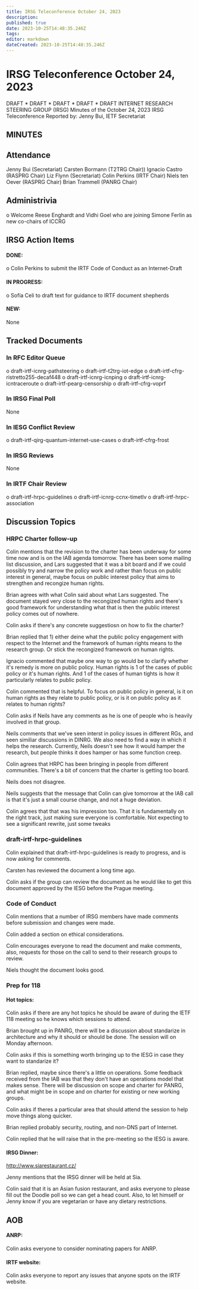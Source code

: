 ```yaml
---
title: IRSG Teleconference October 24, 2023
description: 
published: true
date: 2023-10-25T14:48:35.246Z
tags: 
editor: markdown
dateCreated: 2023-10-25T14:48:35.246Z
---
```


# IRSG Teleconference October 24, 2023
DRAFT * DRAFT * DRAFT * DRAFT * DRAFT
INTERNET RESEARCH STEERING GROUP (IRSG)
Minutes of the October 24, 2023 IRSG Teleconference
Reported by: Jenny Bui, IETF Secretariat

## MINUTES

## Attendance 
Jenny Bui (Secretariat)
Carsten Bormann (T2TRG Chair))
Ignacio Castro (RASPRG Chair)
Liz Flynn (Secretariat)
Colin Perkins (IRTF Chair)
Niels ten Oever (RASPRG Chair)
Brian Trammell (PANRG Chair)

## Administrivia
o Welcome Reese Enghardt and Vidhi Goel who are joining Simone Ferlin as new co-chairs of ICCRG

## IRSG Action Items 

#### DONE: 
o Colin Perkins to submit the IRTF Code of Conduct as an Internet-Draft
#### IN PROGRESS:
o Sofía Celi to draft text for guidance to IRTF document shepherds 


#### NEW: 
 None
## Tracked Documents 

### In RFC Editor Queue 
o draft-irtf-icnrg-pathsteering
o draft-irtf-t2trg-iot-edge
o draft-irtf-cfrg-ristretto255-decaf448
o draft-irtf-icnrg-icnping
o draft-irtf-icnrg-icntraceroute
o draft-irtf-pearg-censorship
o draft-irtf-cfrg-voprf

### In IRSG Final Poll
 None
### In IESG Conflict Review
o draft-irtf-qirg-quantum-internet-use-cases
o draft-irtf-cfrg-frost
### In IRSG Reviews
 None
### In IRTF Chair Review 
o draft-irtf-hrpc-guidelines 
o draft-irtf-icnrg-ccnx-timetlv
o draft-irtf-hrpc-association

## Discussion Topics
### HRPC Charter follow-up

Colin mentions that the revision to the charter has been underway for some time now and is on the IAB agenda tomorrow. 
There has been some mailing list discussion, and Lars suggested that it was a bit board and if we could possibly try and narrow the policy work and rather than focus on public interest in general, maybe focus on public interest policy that aims to strengthen and recongize human rights. 

Brian agrees with what Colin said about what Lars suggested. The document stayed very close to the recongized human rights and there's good framework for understanding what that is then the public interest policy comes out of nowhere. 

Colin asks if there's any concrete suggestiosn on how to fix the charter? 

Brian replied that 1) either deine what the public policy engagement with respect to the Internet and the framework of human rights means to the research group. Or stick the recongized framework on human rights. 

Ignacio commented that maybe one way to go would be to clarify whether it's remedy is more on public policy. Human rights is 1 of the cases of public policy or it's human rights. And 1 of the cases of human tights is how it particularly relates to public policy. 

Colin commented that is helpful. To focus on public policy in general, is it on human rights as they relate to public policy, or is it on public policy as it relates to human rights? 

Colin asks if Neils have any comments as he is one of people who is heavily involved in that group. 

Neils comments that we've seen interst in policy issues in different RGs, and seen similiar discussions in DINRG. We also need to find a way in which it helps the research. Currently, Neils doesn't see how it would hamper the research, but people thinks it does hamper or has some function creep. 

Colin agrees that HRPC has been bringing in people from different communities. There's a bit of concern that the charter is getting too board.

Neils does not disagree. 

Neils suggests that the message that Colin can give tomorrow at the IAB call is that it's just a small course change, and not a huge deviation. 

Colin agrees that that was his impression too. That it is fundamentally on the right track, just making sure everyone is comfortable. Not expecting to see a significant rewrite, just some tweaks

### draft-irtf-hrpc-guidelines

Colin explained that draft-irtf-hrpc-guidelines is ready to progress, and is now asking for comments.

Carsten has reviewed the document a long time ago.

Colin asks if the group can review the document as he would like to get this document approved by the IESG before the Prague meeting. 

### Code of Conduct 

Colin mentions that a number of IRSG members have made comments before submission and changes were made.

Colin added a section on ethical considerations.

Colin encourages everyone to read the document and make comments, also, requests for those on the call to send to their research groups to review.

Niels thought the document looks good.
### Prep for 118 
 #### Hot topics: 
   Colin asks if there are any hot topics he should be aware of during the IETF 118 meeting so he knows which sessions to attend. 
     
   Brian brought up in PANRG, there will be a discussion about standarize in architecture and why it should or should be done. The session will on Monday afternoon. 
     
   Colin asks if this is something worth bringing up to the IESG in case they want to standarize it? 
     
   Brian replied, maybe since there's a little on operations. Some feedback received from the IAB was that they don't have an operations model that makes sense. There will be discussion on scope and charter for PANRG, and what might be in scope and on charter for existing or new working groups. 
     
   Colin asks if theres a particular area that should attend the session to help move things along quicker. 
     
   Brian replied probably security, routing, and non-DNS part of Internet. 
     
   Colin replied that he will raise that in the pre-meeting so the IESG is aware. 
     
     
 #### IRSG Dinner:
 http://www.siarestaurant.cz/ 
    
   Jenny mentions that the IRSG dinner will be held at Sia. 

   Colin said that it is an Asian fusion restaurant, and asks everyone to please fill out the Doodle poll so we can get a head count. Also, to let himself or Jenny know if you are vegetarian or have any dietary restrictions. 

## AOB

#### ANRP:
Colin asks everyone to consider nominating papers for ANRP.

#### IRTF website: 
Colin asks everyone to report any issues that anyone spots on the IRTF website.

